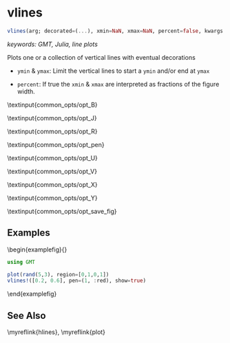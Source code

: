 # vlines

```julia
vlines(arg; decorated=(...), xmin=NaN, xmax=NaN, percent=false, kwargs...)
```

*keywords: GMT, Julia, line plots*

Plots one or a collection of vertical lines with eventual decorations

- `ymin` & `ymax`: Limit the vertical lines to start a `ymin` and/or end at `ymax`

- `percent`: If true the `xmin` & `xmax` are interpreted as fractions of the figure width.

\textinput{common_opts/opt_B}

\textinput{common_opts/opt_J}

\textinput{common_opts/opt_R}

\textinput{common_opts/opt_pen}

\textinput{common_opts/opt_U}

\textinput{common_opts/opt_V}

\textinput{common_opts/opt_X}

\textinput{common_opts/opt_Y}

\textinput{common_opts/opt_save_fig}

Examples
--------

\begin{examplefig}{}
```julia
using GMT

plot(rand(5,3), region=[0,1,0,1])
vlines!([0.2, 0.6], pen=(1, :red), show=true)
```
\end{examplefig}

See Also
--------

\myreflink{hlines}, \myreflink{plot}
